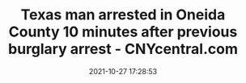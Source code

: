 ---
"title": "Texas man arrested in Oneida County 10 minutes after previous burglary arrest - CNYcentral.com"
"date": "2021-10-27 17:28:53"
"feed_name": "GOOGLENEWSCONSTRUCTION"
"feed_website": "https://news.google.com/search?q=construction%2Bincident&hl=en-US&gl=US&ceid=US:en"
"feed_rss": "https://news.google.com/rss/search?q=construction%2Bincident&hl=en-US&gl=US&ceid=US:en"
"link": "https://cnycentral.com/news/local/texas-man-arrested-in-oneida-county-10-minutes-after-previous-burglary-arrest"
"source": "{'href': 'https://cnycentral.com', 'title': 'CNYcentral.com'}"
"file": "_posts/2021-1-1-aca5d7dcd8993b4576fa00280a1e02ef1069d4a3.md"
"accident": "0"
"drilling": "0"
"dead": "0"
"injured": "0"
"arrested": "0"
"place": "unknown place"
"where": "unknown site"
"causes": "unknown"
"place_uri": "unknown place"
---